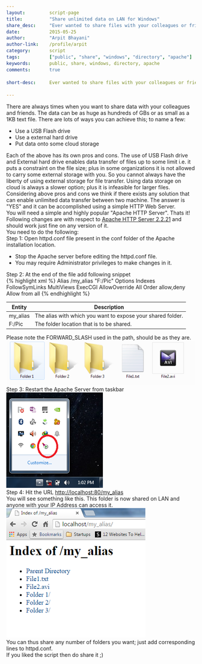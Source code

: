 ```yaml
---
layout:			script-page
title:			"Share unlimited data on LAN for Windows"
share_desc:		"Ever wanted to share files with your colleagues or friends and at that very moment you couldn't find your external hard-drive or flash drive. No worries! the solution to this problem is very simple and elegant plus NO DATA LIMIT ON TRANSFER. Check it out!"
date:			2015-05-25
author:			"Arpit Bhayani"
author-link:	/profile/arpit
category:		script
tags:			["public", "share", "windows", "directory", "apache"]
keywords:		public, share, windows, directory, apache
comments:		true

short-desc:		Ever wanted to share files with your colleagues or friends and at that very moment you couldn't find your external hard-drive or flash drive. No worries! the solution to this problem is very simple and elegant plus NO DATA LIMIT ON TRANSFER. Check it out!

---
```


<div class="para">
There are always times when you want to share data with your colleagues and friends. The data can be as huge as hundreds of GBs or as small as a 1KB text file. There are lots of ways you can achieve this; to name a few:
<ul>
	<li>Use a USB Flash drive</li>
	<li>Use a external hard drive</li>
	<li>Put data onto some cloud storage</li>
</ul>
</div>

<div class="para">
	Each of the above has its own pros and cons. The use of USB Flash drive and External hard drive enables data transfer of files up to some limit i.e. it puts a constraint on the file size; plus in some organizations it is not allowed to carry some external storage with you. So you cannot always have the liberty of using external storage for file transfer. Using data storage on cloud is always a slower option; plus it is infeasible for larger files.
</div>

<div class="para">
	Considering above pros and cons we think if there exists any solution that can enable unlimited data transfer between two machine. The answer is <emphasis class="bold">"YES"</emphasis> and it can be accomplished using a simple HTTP Web Server.
</div>

<div class="para">
	You will need a simple and highly popular "Apache HTTP Server". Thats it! 
</div>

<div class="para">
	Following changes are with respect to <a href="https://archive.apache.org/dist/httpd/binaries/win32/httpd-2.2.22-win32-x86-no_ssl.msi">Apache HTTP Server 2.2.21</a> and should work just fine on any version of it.
</div>

<section>
	<div class="para">
	You need to do the following:
	<br/>
	<div class="para">
		<emphasis class="bold">Step 1:</emphasis> Open <emphasis class="code">httpd.conf</emphasis> file present in the <emphasis class="code">conf</emphasis> folder of the Apache installation location.
		<div class="note-box">
			<ul>
				<li>Stop the Apache server before editing the httpd.conf file.</li>
				<li>You may require Administrator privileges to make changes in it.</li>
			</ul>
		</div>
	</div>
	<div class="para">
		<emphasis class="bold">Step 2:</emphasis> At the end of the file add following snippet
	</div>
{% highlight xml %}
Alias /my_alias "F:/Pic"
<Directory "F:/Pic">
    Options Indexes FollowSymLinks MultiViews ExecCGI
    AllowOverride All
    Order allow,deny
    Allow from all
</Directory>
{% endhighlight %}

<div class="para">
	<table class="table">
		<thead>
			<th>Entity</th>
			<th>Description</th>
		</thead>
		<tbody>
			<tr>
				<td>
					<emphasis class="bold">my_alias</emphasis>
				</td>
				<td>
					The alias with which you want to expose your shared folder.
				</td>
			</tr>
			<tr>
				<td>
					<emphasis class="bold">F:/Pic</emphasis>
				</td>
				<td>
					The folder location that is to be shared.
				</td>
			</tr>
		</tbody>
	</table>
	<emphasis class="bold">Please note the FORWARD_SLASH used in the path, should be as they are.</emphasis>
	<img class="screenshot centered" src="/img/script/s2/s6.png" alt="Folder contents"/>
</div>
<div class="para">
	<emphasis class="bold">Step 3:</emphasis> Restart the Apache Server from taskbar
	<img class="screenshot" src="/img/script/s2/s5.png" alt="Taskbar Apache Icon"/>
</div>
<div class="para">
	<emphasis class="bold">Step 4:</emphasis> Hit the URL <a href="http://localhost:80/my_alias">http://localhost:80/my_alias</a>
	<br/>
	You will see something like this. This folder is now shared on LAN and anyone with your IP Address can access it.
	<img class="screenshot" src="/img/script/s2/s7.png" alt="Browser View"/>
</div>
</section>

<section>
	<div class="para">
		<emphasis class="bold">You can thus share any number of folders you want; just add corresponding lines to <emphasis class="code">httpd.conf</emphasis>.</emphasis>
	</div>
</section>
	
<section>
	<div class="para">
		<emphasis class="bold">If you liked the script then do share it ;)</emphasis>
	</div>
</section>